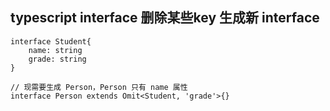 ## typescript interface 删除某些key 生成新 interface

```
interface Student{
	name: string
	grade: string
}

// 现需要生成 Person，Person 只有 name 属性
interface Person extends Omit<Student, 'grade'>{}
```



